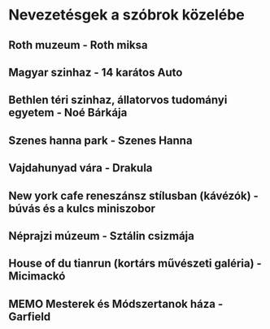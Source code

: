 # Nevezetésgek a szóbrok közelébe
## Roth muzeum - Roth miksa
## Magyar szinhaz - 14 karátos Auto
## Bethlen téri szinhaz, állatorvos tudományi egyetem - Noé Bárkája
## Szenes hanna park - Szenes Hanna
## Vajdahunyad vára - Drakula
## New york cafe reneszánsz stílusban (kávézók) - búvás és a kulcs miniszobor
## Néprajzi múzeum - Sztálin csizmája
## House of du tianrun (kortárs művészeti galéria) - Micimackó
## MEMO Mesterek és Módszertanok háza - Garfield